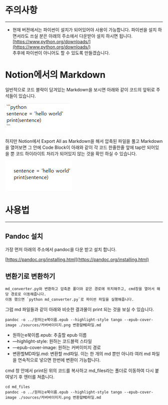# 주의사항

---

- 현재 버젼에서는 파이썬이 설치가 되어있어야 사용이 가능합니다. 파이썬을 설치 하면서라도 쓰실 분은 아래의 주소에서 다운받아 설치 하시면 됩니다.  
[https://www.python.org/downloads/](https://www.python.org/downloads/)  
추후에 파이썬이 아니어도 할 수 있도록 만들겠습니다.  

# Notion에서의 Markdown

일반적으로 코드 블락이 담겨있는 Markdown을 보시면 아래와 같이 코드의 앞뒤로 주석들이 있습니다.

![](example1-d463f950-a82a-483c-832b-1a919b4dde75.png)

하지만 Notion에서 Export All as Markdown을 해서 압축된 파일을 풀고 Markdown을 열어보면 그 안에 Code Block이 아래와 같이 각 코드 한줄한줄 앞에 tap만 되어있을 뿐 코드 하이라이트 처리가 되어있지 않는 것을 확인 하실 수 있습니다. 

![](Untitled-fd1a1648-41a1-4809-8d1b-b1b2a78b2d88.png)


# 사용법

---

## Pandoc 설치

가장 먼저 아래의 주소에서 pandoc을 다운 받고 설치 합니다. 

[https://pandoc.org/installing.html](https://pandoc.org/installing.html)

## 변환기로 변환하기


```shell
md_converter.py와 변환하고 압축푼 폴더와 같은 경로에 위치해주고, cmd창을 열어서 해당 경로로 이동해줍니다.   
이동 했으면 `python md_converter.py`로 파이썬 파일을 실행해줍니다. 
```

그럼 md 파일들과 같이 아래와 비슷한 결과물이 print 되는 것을 보실 수 있습니다. 

```shell
pandoc -o ../원하는e북이름.epub --highlight-style tango --epub-cover-image ./sources/커버버이미지.png 변환할MD파일.md
```

- 원하는e북이름.epub: 추출할 epub 이름
- —highlight-style: 원하는 코드블럭 스타일
- —epub-cover-image: 원하는 커버이미지 경로
- 변환할MD파일.md: 변환할 md파일. 이는 한 개의 md 뿐만 아니라 여러 md 파일을 연속적으로 넣으면 한번에 변환이 가능합니다.

cmd 창 안에서 print된 위의 코드를 복사하고 md_files라는 폴더로 이동하여 다시 붙여넣기 후 엔터를 쳐줍니다. 


```shell
cd md_files
pandoc -o ../원하는e북이름.epub --highlight-style tango --epub-cover-image ./sources/커버버이미지.png 변환할MD파일.md
```

